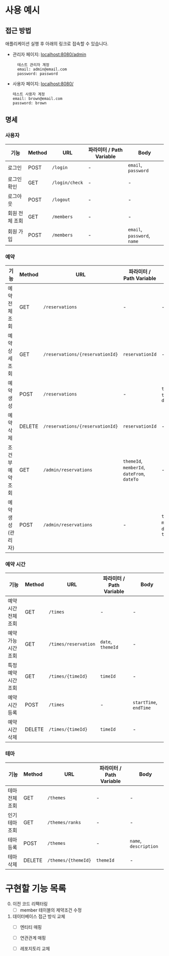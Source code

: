 # 사용 예시

## 접근 방법

애플리케이션 실행 후 아래의 링크로 접속할 수 있습니다.

- 관리자 페이지: [localhost:8080/admin](http://localhost:8080/admin)
    ```plaintext
      테스트 관리자 계정
      email: admin@email.com
      password: password
    ```

- 사용자 페이지: [localhost:8080/](http://localhost:8080/)
    ```plaintext
  테스트 사용자 계정
  email: brown@email.com
  password: brown
   ```

## 명세

### 사용자

| 기능       | Method | URL            | 파라미터 / Path Variable | Body                        |
|----------|--------|----------------|----------------------|-----------------------------|
| 로그인      | POST   | `/login`       | -                    | `email`, `password`         |
| 로그인 확인   | GET    | `/login/check` | -                    | -                           |
| 로그아웃     | POST   | `/logout`      | -                    | -                           |
| 회원 전체 조회 | GET    | `/members`     | -                    | -                           |
| 회원 가입    | POST   | `/members`     | -                    | `email`, `password`, `name` |

### 예약

| 기능          | Method | URL                             | 파라미터 / Path Variable                        | Body                                    |
|-------------|--------|---------------------------------|---------------------------------------------|-----------------------------------------|
| 예약 전체 조회    | GET    | `/reservations`                 | -                                           | -                                       |
| 예약 상세 조회    | GET    | `/reservations/{reservationId}` | `reservationId`                             | -                                       |
| 예약 생성       | POST   | `/reservations`                 | -                                           | `themeId`, `timeId`, `date`             |
| 예약 삭제       | DELETE | `/reservations/{reservationId}` | `reservationId`                             | -                                       |
| 조건부 예약 조회   | GET    | `/admin/reservations`           | `themeId`, `memberId`, `dateFrom`, `dateTo` | -                                       |
| 예약 생성 (관리자) | POST   | `/admin/reservations`           | -                                           | `themeId`, `memberId`, `date`, `timeId` |

### 예약 시간

| 기능          | Method | URL                  | 파라미터 / Path Variable | Body                   |
|-------------|--------|----------------------|----------------------|------------------------|
| 예약 시간 전체 조회 | GET    | `/times`             | -                    | -                      |
| 예약 가능 시간 조회 | GET    | `/times/reservation` | `date`, `themeId`    | -                      |
| 특정 예약 시간 조회 | GET    | `/times/{timeId}`    | `timeId`             | -                      |
| 예약 시간 등록    | POST   | `/times`             | -                    | `startTime`, `endTime` |
| 예약 시간 삭제    | DELETE | `/times/{timeId}`    | `timeId`             | -                      |

### 테마

| 기능       | Method | URL                 | 파라미터 / Path Variable | Body                  |
|----------|--------|---------------------|----------------------|-----------------------|
| 테마 전체 조회 | GET    | `/themes`           | -                    | -                     |
| 인기 테마 조회 | GET    | `/themes/ranks`     | -                    | -                     |
| 테마 등록    | POST   | `/themes`           | -                    | `name`, `description` |
| 테마 삭제    | DELETE | `/themes/{themeId}` | `themeId`            | -                     |

# 구현할 기능 목록

0. 이전 코드 리팩터링
    - [ ] member 테이블의 제약조건 수정

1. 데이터베이스 접근 방식 교체
    - [ ] 엔티티 매핑
    - [ ] 연관관계 매핑
    - [ ] 레포지토리 교체

